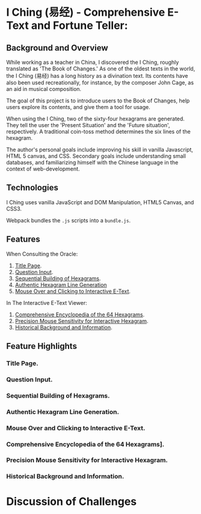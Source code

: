 # I Ching (易经) - Comprehensive E-Text and Fortune Teller:

## Background and Overview
While working as a teacher in China, I discovered the I Ching, roughly translated as 'The Book of Changes.' As one of the oldest texts in the world, the I Ching (易经) has a long history as a divination text. Its contents have also been used recreationally, for instance, by the composer John Cage, as an aid in musical composition.  

The goal of this project is to introduce users to the Book of Changes, help users explore its contents, and give them a tool for usage.

When using the I Ching, two of the sixty-four hexagrams are generated. They tell the user the 'Present Situation' and the 'Future situation', respectively. A traditional coin-toss method determines the six lines of the hexagram.  

The author's personal goals include improving his skill in vanilla Javascript, HTML 5 canvas, and CSS. Secondary goals include understanding small databases, and familiarizing himself with the Chinese language in the context of web-development.   

## Technologies

I Ching uses vanilla JavaScript and DOM Manipulation, HTML5 Canvas, and CSS3.

Webpack bundles the `.js` scripts into a `bundle.js`.

## Features

When Consulting the Oracle:
1. [Title Page](#splash).
2. [Question Input](#input).
3. [Sequential Building of Hexagrams](#build).
4. [Authentic Hexagram Line Generation](#generate)
5. [Mouse Over and Clicking to Interactive E-Text](#interpret).

In The Interactive E-Text Viewer:
1. [Comprehensive Encyclopedia of the 64 Hexagrams](#explore).
2. [Precision Mouse Sensitivity for Interactive Hexagram](#change-line).
3. [Historical Background and Information](#history).

## Feature Highlights

### <a name="splash"></a>Title Page.

### <a name="input"></a>Question Input.

### <a name="build"></a>Sequential Building of Hexagrams.

### <a name="generate"></a>Authentic Hexagram Line Generation.

### <a name="interpret"></a>Mouse Over and Clicking to Interactive E-Text.

### <a name="explore"></a>Comprehensive Encyclopedia of the 64 Hexagrams].

### <a name="change-line"></a>Precision Mouse Sensitivity for Interactive Hexagram.

### <a name="history"></a>Historical Background and Information.


# Discussion of Challenges
